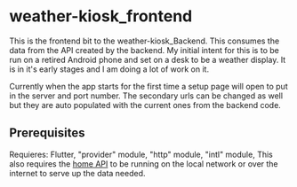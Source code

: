 # weather-kiosk_frontend
This is the frontend bit to the weather-kiosk_Backend. This consumes the data from the API created by the backend. My initial intent for this is to be run on a retired Android phone and set on a desk to be a weather display. It is in it's early stages and I am doing a lot of work on it.

Currently when the app starts for
the first time a setup page will open to put in the server and port number. The secondary urls can be changed as well but they are auto populated with the current ones from the backend code.

## Prerequisites
Requieres:  Flutter, "provider" module, "http" module, "intl" module, This also requires the [home API](https://github.com/outlaws42/home) to be running on the local network or over the internet to serve up the data needed.   




